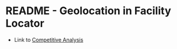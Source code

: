 # README - Geolocation in Facility Locator 

- Link to [Competitive Analysis](https://docs.google.com/spreadsheets/d/1px3lM25SDInh4Yfs2qMlxYxCXxooIuD0LH-D2og6iwE/edit#gid=0)

